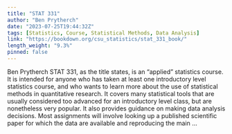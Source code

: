 ```yaml
---
title: "STAT 331"
author: "Ben Prytherch"
date: "2023-07-25T19:44:32Z"
tags: [Statistics, Course, Statistical Methods, Data Analysis]
link: "https://bookdown.org/csu_statistics/stat_331_book/"
length_weight: "9.3%"
pinned: false
---
```


Ben Prytherch STAT 331, as the title states, is an “applied” statistics course. It is intended for anyone who has taken at least one introductory level statistics course, and who wants to learn more about the use of statistical methods in quantitative research. It covers many statistical tools that are usually considered too advanced for an introductory level class, but are nonetheless very popular. It also provides guidance on making data analysis decisions. Most assignments will involve looking up a published scientific paper for which the data are available and reproducing the main ...
